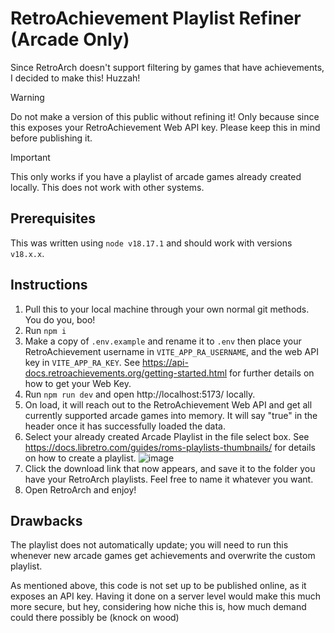 # RetroAchievement Playlist Refiner (Arcade Only)

Since RetroArch doesn't support filtering by games that have achievements, I decided to make this! Huzzah!

> [!WARNING]
> Do not make a version of this public without refining it! Only because since this exposes your RetroAchievement Web API key. Please keep this in mind before publishing it.

> [!IMPORTANT]
> This only works if you have a playlist of arcade games already created locally. This does not work with other systems.

## Prerequisites

This was written using `node v18.17.1` and should work with versions `v18.x.x`.

## Instructions

1. Pull this to your local machine through your own normal git methods. You do you, boo!
2. Run `npm i`
3. Make a copy of `.env.example` and rename it to `.env` then place your RetroAchievement username in `VITE_APP_RA_USERNAME`, and the web API key in `VITE_APP_RA_KEY`. See https://api-docs.retroachievements.org/getting-started.html for further details on how to get your Web Key.
4. Run `npm run dev` and open http://localhost:5173/ locally.
5. On load, it will reach out to the RetroAchievement Web API and get all currently supported arcade games into memory. It will say "true" in the header once it has successfully loaded the data.
6. Select your already created Arcade Playlist in the file select box. See https://docs.libretro.com/guides/roms-playlists-thumbnails/ for details on how to create a playlist. ![image](https://github.com/thejdlowe/retroachievement-playlist-maker-arcade-only/assets/2357370/d7b6da6d-b22d-416a-893d-89dc414fbcab)
7. Click the download link that now appears, and save it to the folder you have your RetroArch playlists. Feel free to name it whatever you want.
8. Open RetroArch and enjoy!

## Drawbacks

The playlist does not automatically update; you will need to run this whenever new arcade games get achievements and overwrite the custom playlist.

As mentioned above, this code is not set up to be published online, as it exposes an API key. Having it done on a server level would make this much more secure, but hey, considering how niche this is, how much demand could there possibly be (knock on wood)
